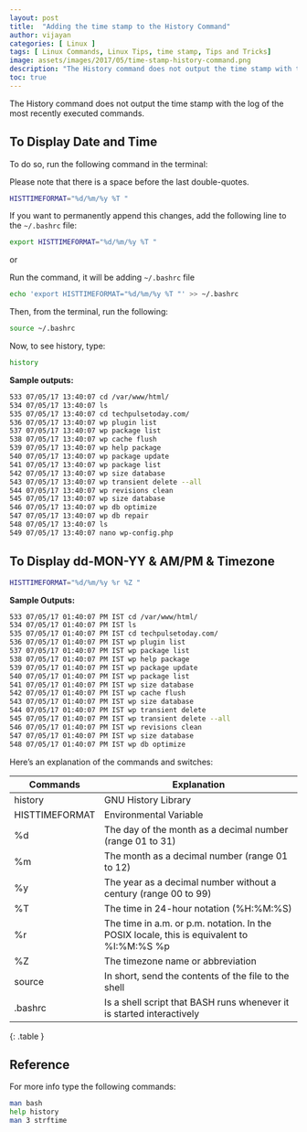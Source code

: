 ```yaml
---
layout: post
title:  "Adding the time stamp to the History Command"
author: vijayan
categories: [ Linux ]
tags: [ Linux Commands, Linux Tips, time stamp, Tips and Tricks]
image: assets/images/2017/05/time-stamp-history-command.png
description: "The History command does not output the time stamp with the log of the most recently executed commands. Add HISTTIMEFORMAT='%d/%m/%y %T ' to ~/.bashrc file. Adding time stamp History Command."
toc: true
---
```

The History command does not output the time stamp with the log of the most recently executed commands.

## To Display Date and Time

To do so, run the following command in the terminal:

Please note that there is a space before the last double-quotes.

```bash
HISTTIMEFORMAT="%d/%m/%y %T "
```

If you want to permanently append this changes, add the following line to the `~/.bashrc` file:

```bash
export HISTTIMEFORMAT="%d/%m/%y %T "
```

or

Run the command, it will be adding `~/.bashrc` file

```bash
echo 'export HISTTIMEFORMAT="%d/%m/%y %T "' >> ~/.bashrc
```

Then, from the terminal, run the following:

```bash
source ~/.bashrc
```

Now, to see history, type:

```bash
history
```

**Sample outputs:**

```bash
533 07/05/17 13:40:07 cd /var/www/html/
534 07/05/17 13:40:07 ls
535 07/05/17 13:40:07 cd techpulsetoday.com/
536 07/05/17 13:40:07 wp plugin list
537 07/05/17 13:40:07 wp package list
538 07/05/17 13:40:07 wp cache flush
539 07/05/17 13:40:07 wp help package
540 07/05/17 13:40:07 wp package update
541 07/05/17 13:40:07 wp package list
542 07/05/17 13:40:07 wp size database
543 07/05/17 13:40:07 wp transient delete --all
544 07/05/17 13:40:07 wp revisions clean
545 07/05/17 13:40:07 wp size database
546 07/05/17 13:40:07 wp db optimize
547 07/05/17 13:40:07 wp db repair
548 07/05/17 13:40:07 ls
549 07/05/17 13:40:07 nano wp-config.php
```

## To Display dd-MON-YY & AM/PM & Timezone

```bash
HISTTIMEFORMAT="%d/%m/%y %r %Z "
```

**Sample Outputs:**

```bash
533 07/05/17 01:40:07 PM IST cd /var/www/html/
534 07/05/17 01:40:07 PM IST ls
535 07/05/17 01:40:07 PM IST cd techpulsetoday.com/
536 07/05/17 01:40:07 PM IST wp plugin list
537 07/05/17 01:40:07 PM IST wp package list
538 07/05/17 01:40:07 PM IST wp help package
539 07/05/17 01:40:07 PM IST wp package update
540 07/05/17 01:40:07 PM IST wp package list
541 07/05/17 01:40:07 PM IST wp size database
542 07/05/17 01:40:07 PM IST wp cache flush
543 07/05/17 01:40:07 PM IST wp size database
544 07/05/17 01:40:07 PM IST wp transient delete
545 07/05/17 01:40:07 PM IST wp transient delete --all
546 07/05/17 01:40:07 PM IST wp revisions clean
547 07/05/17 01:40:07 PM IST wp size database
548 07/05/17 01:40:07 PM IST wp db optimize
```

Here’s an explanation of the commands and switches:

| Commands       | Explanation                                                                               |
|----------------|-------------------------------------------------------------------------------------------|
| history        | GNU History Library                                                                       |
| HISTTIMEFORMAT | Environmental Variable                                                                    |
| %d             | The day of the month as a decimal number (range 01 to 31)                                 |
| %m             | The month as a decimal number (range 01 to 12)                                            |
| %y             | The year as a decimal number without a century (range 00 to 99)                           |
| %T             | The time in 24-hour notation (%H:%M:%S)                                                   |
| %r             | The time in a.m. or p.m. notation. In the POSIX locale, this is equivalent to %I:%M:%S %p |
| %Z             | The timezone name or abbreviation                                                         |
| source         | In short, send the contents of the file to the shell                                      |
| .bashrc        | Is a shell script that BASH runs whenever it is started interactively                     |
{: .table }

## Reference

For more info type the following commands:

```bash
man bash
help history
man 3 strftime
```
